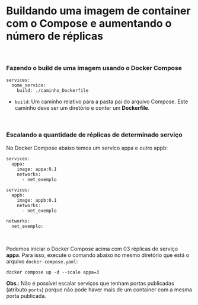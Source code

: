 # Buildando uma imagem de container com o Compose e aumentando o número de réplicas

<br>

### Fazendo o build de uma imagem usando o Docker Compose

```docker
services:
  nome_service:
    build: ./caminho_Dockerfile

```
- `build`: Um caminho relativo para a pasta pai do arquivo Compose. Este caminho deve ser um diretório e conter um **Dockerfile**.

<br>


### Escalando a quantidade de réplicas de determinado serviço

No Docker Compose abaixo temos um servico appa e outro appb:

```docker
services:
  appa:
    image: appa:0.1
    networks:
      - net_exemplo

services:
  appb:
    image: appb:0.1
    networks:
      - net_exemplo

networks:
  net_exemplo:
```
<br>

Podemos iniciar o Docker Compose acima com 03 réplicas do serviço **appa**. Para isso, execute o comando abaixo no mesmo diretório que está o arquivo `docker-compose.yaml`:

```shell
docker compose up -d --scale appa=3
```
**Obs**.: Não é possível escalar serviços que tenham portas publicadas (atributo `ports`) porque não pode haver mais de um container com a mesma porta publicada.